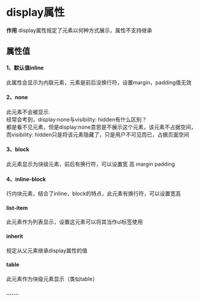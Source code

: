# display属性
**作用**
 display属性规定了元素以何种方式展示，属性不支持继承
## 属性值
#### 1、默认值inline
此属性会显示为内联元素，元素是前后没换行符，设置margin，padding值无效
#### 2、none
此元素不会被显示.   
经常会考到，display:none与visibility: hidden有什么区别？    
都是看不见元素，但是display:none意思是不展示这个元素，该元素不占据空间，
而visibility: hidden只是将该元素隐藏了，只是用户不可见而已，占据页面空间
#### 3、block
此元素显示为块级元素，前后有换行符，可以设置宽 高 margin padding
#### 4、inline-block
行内块元素，结合了inline，block的特点，此元素有换行符，可以设置宽高
#### list-item
此元素作为列表显示，设置这元素可以将其当作ul标签使用
#### inherit
规定从父元素继承display属性的值
#### table
此元素作为块级元素显示（类似table）
#### .......